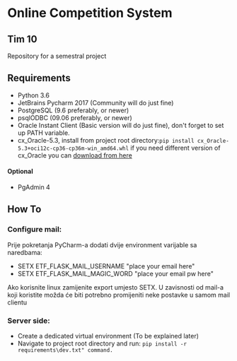 # Online Competition System
## Tim 10

Repository for a semestral project

## Requirements
- Python 3.6
- JetBrains Pycharm 2017 (Community will do just fine)
- PostgreSQL (9.6 preferably, or newer)
- psqlODBC (09.06 preferably, or newer)
- Oracle Instant Client (Basic version will do just fine), don't forget to set up PATH variable.
- cx_Oracle-5.3, install from project root directory:```pip install cx_Oracle-5.3+oci12c-cp36-cp36m-win_amd64.whl```
  if you need different version of cx_Oracle you can [download from here](https://www.lfd.uci.edu/~gohlke/pythonlibs/#cx_oracle)

#### Optional 
- PgAdmin 4

## How To
### Configure mail:
Prije pokretanja PyCharm-a dodati dvije environment varijable sa naredbama:
- SETX ETF_FLASK_MAIL_USERNAME "place your email here"
- SETX ETF_FLASK_MAIL_MAGIC_WORD "place your email pw here"
  
 Ako korisnite linux zamijenite export umjesto SETX. 
 U zavisnosti od mail-a koji koristite možda će biti potrebno promijeniti neke postavke u samom mail clientu
 
### Server side:
  - Create a dedicated virtual environment (To be explained later)
  - Navigate to project root directory and run: ```pip install -r requirements\dev.txt" command.```
